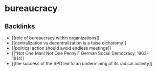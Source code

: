 # bureaucracy



## Backlinks

-   [[role of bureaucracy within organizations]]
-   [[centralization vs decentralization is a false dichotomy]]
-   [[political action should avoid endless meetings]]
-   [[&ldquo;Not One Man! Not One Penny!&rdquo; German Social Democracy, 1863-1914]]
-   [[the success of the SPD led to an undermining of its radical activity]]
